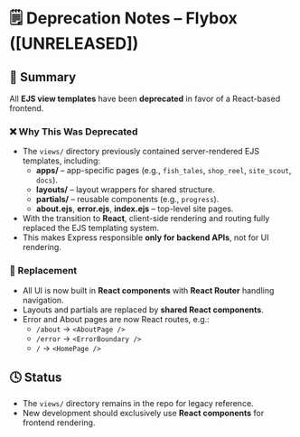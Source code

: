 # 🗒️ Deprecation Notes – Flybox ([UNRELEASED])

## 🧾 Summary

All **EJS view templates** have been **deprecated** in favor of a React-based frontend.

### ❌ Why This Was Deprecated

- The `views/` directory previously contained server-rendered EJS templates, including:
    - **apps/** – app-specific pages (e.g., `fish_tales`, `shop_reel`, `site_scout`, `docs`).
    - **layouts/** – layout wrappers for shared structure.
    - **partials/** – reusable components (e.g., `progress`).
    - **about.ejs**, **error.ejs**, **index.ejs** – top-level site pages.
- With the transition to **React**, client-side rendering and routing fully replaced the EJS templating system.
- This makes Express responsible **only for backend APIs**, not for UI rendering.

### 🔄 Replacement

- All UI is now built in **React components** with **React Router** handling navigation.
- Layouts and partials are replaced by **shared React components**.
- Error and About pages are now React routes, e.g.:
    - `/about` → `<AboutPage />`
    - `/error` → `<ErrorBoundary />`
    - `/` → `<HomePage />`

## 🕓 Status

- The `views/` directory remains in the repo for legacy reference.
- New development should exclusively use **React components** for frontend rendering.  
